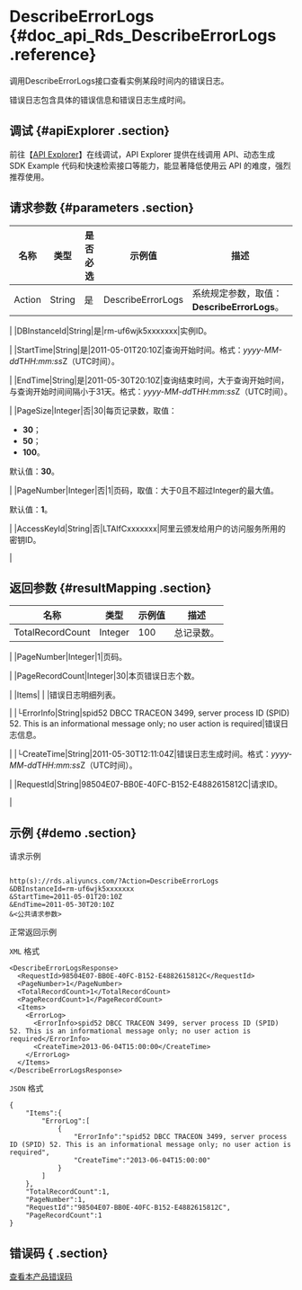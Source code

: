 # DescribeErrorLogs {#doc_api_Rds_DescribeErrorLogs .reference}

调用DescribeErrorLogs接口查看实例某段时间内的错误日志。

错误日志包含具体的错误信息和错误日志生成时间。

## 调试 {#apiExplorer .section}

前往【[API Explorer](https://api.aliyun.com/#product=Rds&api=DescribeErrorLogs)】在线调试，API Explorer 提供在线调用 API、动态生成 SDK Example 代码和快速检索接口等能力，能显著降低使用云 API 的难度，强烈推荐使用。

## 请求参数 {#parameters .section}

|名称|类型|是否必选|示例值|描述|
|--|--|----|---|--|
|Action|String|是|DescribeErrorLogs|系统规定参数，取值：**DescribeErrorLogs**。

 |
|DBInstanceId|String|是|rm-uf6wjk5xxxxxxx|实例ID。

 |
|StartTime|String|是|2011-05-01T20:10Z|查询开始时间。格式：*yyyy-MM-dd*T*HH:mm:ss*Z（UTC时间）。

 |
|EndTime|String|是|2011-05-30T20:10Z|查询结束时间，大于查询开始时间，与查询开始时间间隔小于31天。格式：*yyyy-MM-dd*T*HH:mm:ss*Z（UTC时间）。

 |
|PageSize|Integer|否|30|每页记录数，取值：

 -   **30**；
-   **50**；
-   **100**。

 默认值：**30**。

 |
|PageNumber|Integer|否|1|页码，取值：大于0且不超过Integer的最大值。

 默认值：**1**。

 |
|AccessKeyId|String|否|LTAIfCxxxxxxx|阿里云颁发给用户的访问服务所用的密钥ID。

 |

## 返回参数 {#resultMapping .section}

|名称|类型|示例值|描述|
|--|--|---|--|
|TotalRecordCount|Integer|100|总记录数。

 |
|PageNumber|Integer|1|页码。

 |
|PageRecordCount|Integer|30|本页错误日志个数。

 |
|Items| | |错误日志明细列表。

 |
|└ErrorInfo|String|spid52 DBCC TRACEON 3499, server process ID \(SPID\) 52. This is an informational message only; no user action is required|错误日志信息。

 |
|└CreateTime|String|2011-05-30T12:11:04Z|错误日志生成时间。格式：*yyyy-MM-dd*T*HH:mm:ss*Z（UTC时间）。

 |
|RequestId|String|98504E07-BB0E-40FC-B152-E4882615812C|请求ID。

 |

## 示例 {#demo .section}

请求示例

``` {#request_demo}

http(s)://rds.aliyuncs.com/?Action=DescribeErrorLogs
&DBInstanceId=rm-uf6wjk5xxxxxxx
&StartTime=2011-05-01T20:10Z
&EndTime=2011-05-30T20:10Z
&<公共请求参数>

```

正常返回示例

`XML` 格式

``` {#xml_return_success_demo}
<DescribeErrorLogsResponse>
  <RequestId>98504E07-BB0E-40FC-B152-E4882615812C</RequestId>
  <PageNumber>1</PageNumber>
  <TotalRecordCount>1</TotalRecordCount>
  <PageRecordCount>1</PageRecordCount>
  <Items>
    <ErrorLog>
      <ErrorInfo>spid52 DBCC TRACEON 3499, server process ID (SPID) 52. This is an informational message only; no user action is required</ErrorInfo>
      <CreateTime>2013-06-04T15:00:00</CreateTime>
    </ErrorLog>
  </Items>
</DescribeErrorLogsResponse>

```

`JSON` 格式

``` {#json_return_success_demo}
{
	"Items":{
		"ErrorLog":[
			{
				"ErrorInfo":"spid52 DBCC TRACEON 3499, server process ID (SPID) 52. This is an informational message only; no user action is required",
				"CreateTime":"2013-06-04T15:00:00"
			}
		]
	},
	"TotalRecordCount":1,
	"PageNumber":1,
	"RequestId":"98504E07-BB0E-40FC-B152-E4882615812C",
	"PageRecordCount":1
}
```

## 错误码 { .section}

[查看本产品错误码](https://error-center.aliyun.com/status/product/Rds)

